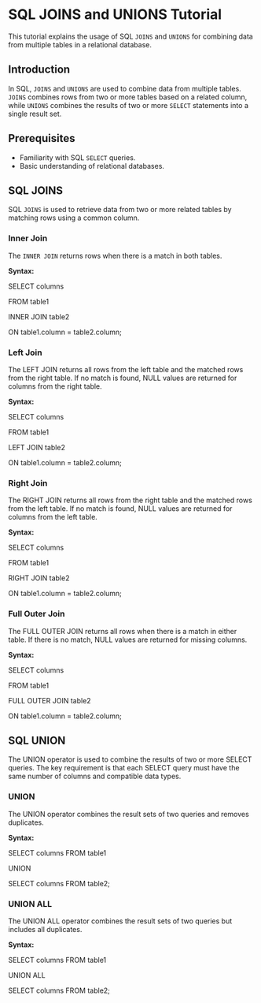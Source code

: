 # SQL JOINS and UNIONS Tutorial

This tutorial explains the usage of SQL `JOINS` and `UNIONS` for combining data from multiple tables in a relational database.

## Introduction

In SQL, `JOINS` and `UNIONS` are used to combine data from multiple tables. `JOINS` combines rows from two or more tables based on a related column, while `UNIONS` combines the results of two or more `SELECT` statements into a single result set.

## Prerequisites

- Familiarity with SQL `SELECT` queries.
- Basic understanding of relational databases.

## SQL JOINS

SQL `JOINS` is used to retrieve data from two or more related tables by matching rows using a common column.

### Inner Join

The `INNER JOIN` returns rows when there is a match in both tables.

**Syntax:**

SELECT columns

FROM table1

INNER JOIN table2

ON table1.column = table2.column;

### Left Join
The LEFT JOIN returns all rows from the left table and the matched rows from the right table. If no match is found, NULL values are returned for columns from the right table.

**Syntax:**

SELECT columns

FROM table1

LEFT JOIN table2

ON table1.column = table2.column;

### Right Join

The RIGHT JOIN returns all rows from the right table and the matched rows from the left table. If no match is found, NULL values are returned for columns from the left table.

**Syntax:**

SELECT columns

FROM table1

RIGHT JOIN table2

ON table1.column = table2.column;

### Full Outer Join

The FULL OUTER JOIN returns all rows when there is a match in either table. If there is no match, NULL values are returned for missing columns.

**Syntax:**

SELECT columns

FROM table1

FULL OUTER JOIN table2

ON table1.column = table2.column;


## SQL UNION

The UNION operator is used to combine the results of two or more SELECT queries. The key requirement is that each SELECT query must have the same number of columns and compatible data types.

### UNION
The UNION operator combines the result sets of two queries and removes duplicates.

**Syntax:**

SELECT columns FROM table1

UNION

SELECT columns FROM table2;

### UNION ALL

The UNION ALL operator combines the result sets of two queries but includes all duplicates.

**Syntax:**

SELECT columns FROM table1

UNION ALL

SELECT columns FROM table2;

